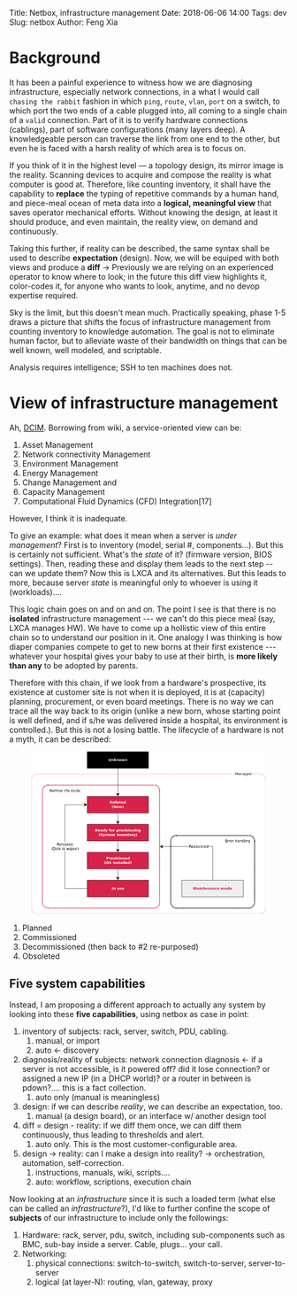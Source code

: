 Title: Netbox, infrastructure management
Date: 2018-06-06 14:00
Tags: dev
Slug: netbox
Author: Feng Xia

# Background

It has been a painful experience to witness how we are diagnosing
infrastructure, especially network connections, in a what I would call
`chasing the rabbit` fashion in which `ping`, `route`, `vlan`, `port`
on a switch, to which port the two ends of a cable plugged into, all
coming to a single chain of a `valid` connection. Part of it is to
verify hardware connections (cablings), part of software
configurations (many layers deep). A knowledgeable person can traverse
the link from one end to the other, but even he is faced with a harsh
reality of which area is to focus on.

If you think of it in the highest level &mdash; a topology design, its
mirror image is the reality. Scanning devices to acquire and compose
the reality is what computer is good at. Therefore, like counting
inventory, it shall have the capability to **replace** the typing of
repetitive commands by a human hand, and piece-meal ocean of meta data
into a **logical, meaningful view** that saves operator mechanical
efforts. Without knowing the design, at least it should produce, and
even maintain, the reality view, on demand and continuously.

Taking this further, if reality can be described, the same syntax
shall be used to describe **expectation** (design). Now, we will be
equiped with both views and produce a **diff** &rarr; Previously we
are relying on an experienced operator to know where to look; in the
future this diff view highlights it, color-codes it, for anyone who
wants to look, anytime, and no devop expertise required.

Sky is the limit, but this doesn't mean much. Practically speaking,
phase 1-5 draws a picture that shifts the focus of infrastructure
management from counting inventory to knowledge automation. The goal
is not to eliminate human factor, but to alleviate waste of their
bandwidth on things that can be well known, well modeled, and scriptable.

Analysis requires intelligence; SSH to ten machines does not.

# View of infrastructure management

Ah, [DCIM][1]. Borrowing from wiki, a service-oriented view can be:

1. Asset Management
2. Network connectivity Management
3. Environment Management
4. Energy Management
5. Change Management and
6. Capacity Management
7. Computational Fluid Dynamics (CFD) Integration[17]

[1]: https://en.wikipedia.org/wiki/Data_center_infrastructure_management

However, I think it is inadequate.

To give an example: what does it mean when a server is _under
management_? First is to inventory (model, serial #,
components...). But this is certainly not sufficient. What's the
_state_ of it? (firmware version, BIOS settings). Then, reading these
and display them leads to the next step -- can we update them? Now
this is LXCA and its alternatives. But this leads to more, because
server _state_ is meaningful only to whoever is using it
(workloads)....

This logic chain goes on and on and on. The point I see is that there
is no **isolated** infrastructure management --- we can't do this
piece meal (say, LXCA manages HW). We have to come up a hollistic view
of this entire chain so to understand our position in it. One analogy
I was thinking is how diaper companies compete to get to new borns at
their first existence --- whatever your hospital gives your baby to
use at their birth, is **more likely than any** to be adopted by
parents.

Therefore with this chain, if we look from a hardware's prospective,
its existence at customer site is not when it is deployed, it is at
(capacity) planning, procurement, or even board meetings. There is no
way we can trace all the way back to its origin (unlike a new born,
whose starting point is well defined, and if s/he was delivered inside
a hospital, its environment is controlled.). But this is not a losing
battle. The lifecycle of a hardware is not a myth, it can be
described:

<figure class="col s12 center">
  <img src="/images/baremetal%20lifecycle.png"/>
</figure>


1. Planned
2. Commissioned
3. Decommissioned (then back to #2 re-purposed)
4. Obsoleted

## Five system capabilities

Instead, I am proposing a different approach to actually any system by
looking into these **five capabilities**, using netbox as case in point:

1. inventory of subjects: rack, server, switch,
   PDU, cabling.
   1. manual, or import
   2. auto &larr; discovery
2. diagnosis/reality of subjects: network connection diagnosis &larr; if a
   server is not accessible, is it powered off? did it lose
   connection? or assigned a new IP (in a DHCP world)? or a router in
   between is pdown?.... this is a fact collection.
   1. auto only (manual is meaningless)
3. design: if we can describe _reality_, we can describe an
   expectation, too.
   1. manual (a design board), or an interface w/ another design tool
4. diff = design - reality: if we diff them once, we can diff
   them continuously, thus leading to thresholds and alert.
   1. auto only. This is the most customer-configurable area.
5. design &rarr; reality: can I make a design into reality? &rarr;
   orchestration, automation, self-correction.
   1. instructions, manuals, wiki, scripts....
   2. auto: workflow, scriptions, execution chain

Now looking at an _infrastructure_ since it is such a loaded term (what else can be
called an _infrastructure_?), I'd like to further confine the scope of
**subjects** of our infrastructure to include only the followings:

1. Hardware: rack, server, pdu, switch, including sub-components such as BMC,
   sub-bay inside a server. Cable, plugs... your call.
2. Networking:
   1. physical connections: switch-to-switch, switch-to-server,
      server-to-server
   2. logical (at layer-N): routing, vlan, gateway, proxy

